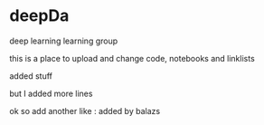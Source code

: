 # deepDa
deep learning learning group 

this is a place to upload and change code, notebooks and linklists

added stuff

but I added more lines 


ok so add another like : added by balazs
